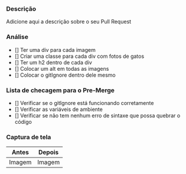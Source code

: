 ### Descrição

Adicione aqui a descrição sobre o seu Pull Request

### Análise

- [] Ter uma div para cada imagem
- [] Criar uma classe para cada div com fotos de gatos
- [] Ter um h2 dentro de cada div
- [] Colocar um alt em todas as imagens
- [] Colocar o gitIgnore dentro dele mesmo

### Lista de checagem para o Pre-Merge

- [] Verificar se o gitIgnore está funcionando corretamente
- [] Verificar as variáveis de ambiente
- [] Verificar se não tem nenhum erro de sintaxe que possa quebrar o código

### Captura de tela
|   Antes    |  Depois  |
|   ------   |  ------  |
|   Imagem   |  Imagem  |
